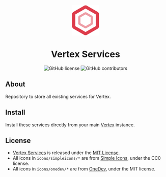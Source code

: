 <p align="center">
    <img height="96" src="https://github.com/vertex-center/vertex-design/raw/main/logos/transparent/vertex_logo_transparent.png" alt="Vertex logo" />
</p>
<h1 align="center">Vertex Services</h1>

<p align="center">
<img alt="GitHub license" src="https://img.shields.io/github/license/vertex-center/vertex-services?color=DE3C4B&labelColor=1E212B&style=for-the-badge">
<img alt="GitHub contributors" src="https://img.shields.io/github/contributors/vertex-center/vertex-services?color=DE3C4B&labelColor=1E212B&style=for-the-badge">
</p>

## About

Repository to store all existing services for Vertex.

## Install

Install these services directly from your main [Vertex](https://github.com/vertex-center/vertex) instance.

## License

* [Vertex Services](https://github.com/vertex-center/vertex-services) is released under the [MIT License](./LICENSE.md).
* All icons in `icons/simpleicons/*` are from [Simple Icons](https://simpleicons.org/), under the CC0 license.
* All icons in `icons/onedev/*` are from [OneDev](https://code.onedev.io/onedev/server/), under the MIT license.
